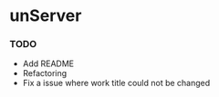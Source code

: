 # unServer

### TODO

- Add README
- Refactoring
- Fix a issue where work title could not be changed